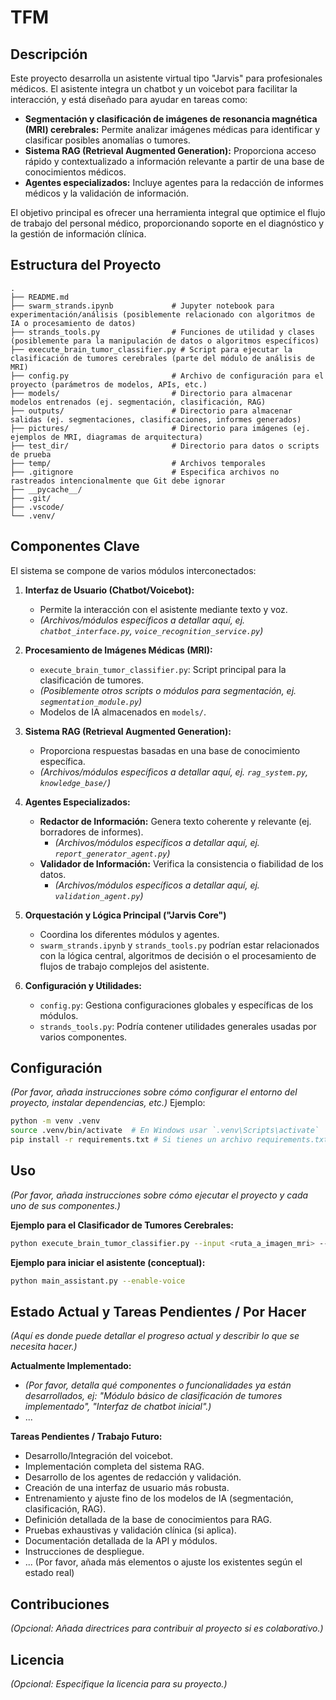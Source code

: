 # TFM

## Descripción

Este proyecto desarrolla un asistente virtual tipo "Jarvis" para profesionales médicos. El asistente integra un chatbot y un voicebot para facilitar la interacción, y está diseñado para ayudar en tareas como:

*   **Segmentación y clasificación de imágenes de resonancia magnética (MRI) cerebrales:** Permite analizar imágenes médicas para identificar y clasificar posibles anomalías o tumores.
*   **Sistema RAG (Retrieval Augmented Generation):** Proporciona acceso rápido y contextualizado a información relevante a partir de una base de conocimientos médicos.
*   **Agentes especializados:** Incluye agentes para la redacción de informes médicos y la validación de información.

El objetivo principal es ofrecer una herramienta integral que optimice el flujo de trabajo del personal médico, proporcionando soporte en el diagnóstico y la gestión de información clínica.

## Estructura del Proyecto

```
.
├── README.md
├── swarm_strands.ipynb             # Jupyter notebook para experimentación/análisis (posiblemente relacionado con algoritmos de IA o procesamiento de datos)
├── strands_tools.py                # Funciones de utilidad y clases (posiblemente para la manipulación de datos o algoritmos específicos)
├── execute_brain_tumor_classifier.py # Script para ejecutar la clasificación de tumores cerebrales (parte del módulo de análisis de MRI)
├── config.py                       # Archivo de configuración para el proyecto (parámetros de modelos, APIs, etc.)
├── models/                         # Directorio para almacenar modelos entrenados (ej. segmentación, clasificación, RAG)
├── outputs/                        # Directorio para almacenar salidas (ej. segmentaciones, clasificaciones, informes generados)
├── pictures/                       # Directorio para imágenes (ej. ejemplos de MRI, diagramas de arquitectura)
├── test_dir/                       # Directorio para datos o scripts de prueba
├── temp/                           # Archivos temporales
├── .gitignore                      # Especifica archivos no rastreados intencionalmente que Git debe ignorar
├── __pycache__/
├── .git/
├── .vscode/
└── .venv/
```

## Componentes Clave

El sistema se compone de varios módulos interconectados:

1.  **Interfaz de Usuario (Chatbot/Voicebot):**
    *   Permite la interacción con el asistente mediante texto y voz.
    *   *(Archivos/módulos específicos a detallar aquí, ej. `chatbot_interface.py`, `voice_recognition_service.py`)*

2.  **Procesamiento de Imágenes Médicas (MRI):**
    *   `execute_brain_tumor_classifier.py`: Script principal para la clasificación de tumores.
    *   *(Posiblemente otros scripts o módulos para segmentación, ej. `segmentation_module.py`)*
    *   Modelos de IA almacenados en `models/`.

3.  **Sistema RAG (Retrieval Augmented Generation):**
    *   Proporciona respuestas basadas en una base de conocimiento específica.
    *   *(Archivos/módulos específicos a detallar aquí, ej. `rag_system.py`, `knowledge_base/`)*

4.  **Agentes Especializados:**
    *   **Redactor de Información:** Genera texto coherente y relevante (ej. borradores de informes).
        *   *(Archivos/módulos específicos a detallar aquí, ej. `report_generator_agent.py`)*
    *   **Validador de Información:** Verifica la consistencia o fiabilidad de los datos.
        *   *(Archivos/módulos específicos a detallar aquí, ej. `validation_agent.py`)*

5.  **Orquestación y Lógica Principal ("Jarvis Core")**
    *   Coordina los diferentes módulos y agentes.
    *   `swarm_strands.ipynb` y `strands_tools.py` podrían estar relacionados con la lógica central, algoritmos de decisión o el procesamiento de flujos de trabajo complejos del asistente.

6.  **Configuración y Utilidades:**
    *   `config.py`: Gestiona configuraciones globales y específicas de los módulos.
    *   `strands_tools.py`: Podría contener utilidades generales usadas por varios componentes.

## Configuración

*(Por favor, añada instrucciones sobre cómo configurar el entorno del proyecto, instalar dependencias, etc.)*
Ejemplo:
```bash
python -m venv .venv
source .venv/bin/activate  # En Windows usar `.venv\Scripts\activate`
pip install -r requirements.txt # Si tienes un archivo requirements.txt
```

## Uso

*(Por favor, añada instrucciones sobre cómo ejecutar el proyecto y cada uno de sus componentes.)*

**Ejemplo para el Clasificador de Tumores Cerebrales:**
```bash
python execute_brain_tumor_classifier.py --input <ruta_a_imagen_mri> --model <nombre_del_modelo_clasificacion>
```

**Ejemplo para iniciar el asistente (conceptual):**
```bash
python main_assistant.py --enable-voice
```

## Estado Actual y Tareas Pendientes / Por Hacer

*(Aquí es donde puede detallar el progreso actual y describir lo que se necesita hacer.)*

**Actualmente Implementado:**
*   *(Por favor, detalla qué componentes o funcionalidades ya están desarrollados, ej: "Módulo básico de clasificación de tumores implementado", "Interfaz de chatbot inicial".)*
*   ...

**Tareas Pendientes / Trabajo Futuro:**
*   Desarrollo/Integración del voicebot.
*   Implementación completa del sistema RAG.
*   Desarrollo de los agentes de redacción y validación.
*   Creación de una interfaz de usuario más robusta.
*   Entrenamiento y ajuste fino de los modelos de IA (segmentación, clasificación, RAG).
*   Definición detallada de la base de conocimientos para RAG.
*   Pruebas exhaustivas y validación clínica (si aplica).
*   Documentación detallada de la API y módulos.
*   Instrucciones de despliegue.
*   ... (Por favor, añada más elementos o ajuste los existentes según el estado real)

## Contribuciones

*(Opcional: Añada directrices para contribuir al proyecto si es colaborativo.)*

## Licencia

*(Opcional: Especifique la licencia para su proyecto.)*

